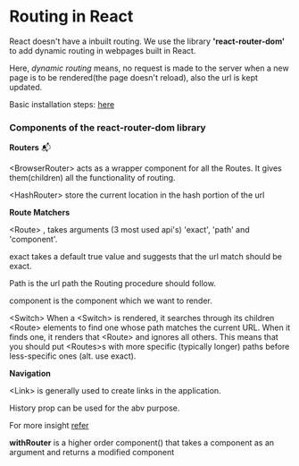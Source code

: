 # Routing in React

React doesn't have a inbuilt routing. We use the library **'react-router-dom'** to add dynamic routing in webpages built in React.

Here, _dynamic routing_ means, no request is made to the server when a new page is to be rendered\(the page doesn't reload\), also the url is kept updated.

Basic installation steps: [here](https://www.npmjs.com/package/react-router-dom)

### Components of the react-router-dom library

**Routers** 📬

&lt;BrowserRouter&gt; acts as a wrapper component for all the Routes. It gives them\(children\) all the functionality of routing.

&lt;HashRouter&gt; store the current location in the hash portion of the url

**Route Matchers** 

&lt;Route&gt; , takes arguments \(3 most used api's\) 'exact', 'path' and 'component'.

exact takes a default true value and suggests that the url match should be exact.

Path is the url path the Routing procedure should follow.

component is the component which we want to render. 

&lt;Switch&gt;  When a &lt;Switch&gt;  is rendered, it searches through its children &lt;Route&gt; elements to find one whose path matches the current URL. When it finds one, it renders that &lt;Route&gt; and ignores all others. This means that you should put &lt;Routes&gt;s with more specific \(typically longer\) paths before less-specific ones \(alt. use exact\).

**Navigation**

&lt;Link&gt; is generally used to create links in the application. 

History prop can be used for the abv purpose.

For more insight [refer](https://codesandbox.io/s/hidden-dawn-298hg)

**withRouter**  is a higher order component\(\) that takes a component as an argument and returns a modified component



